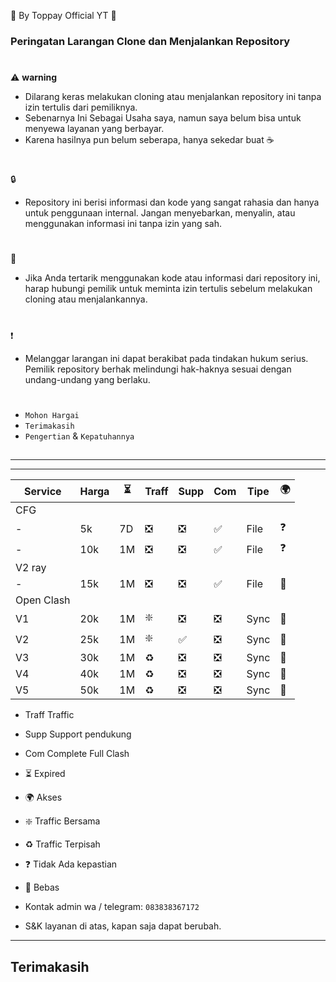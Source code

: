 🍚 By Toppay Official YT 🚀
### Peringatan Larangan Clone dan Menjalankan Repository
#
⚠️ **warning**
- Dilarang keras melakukan cloning atau menjalankan repository ini tanpa izin tertulis dari pemiliknya.
- Sebenarnya Ini Sebagai Usaha saya, namun saya belum bisa untuk menyewa layanan yang berbayar.
- Karena hasilnya pun belum seberapa, hanya sekedar buat ☕
#
🔒
- Repository ini berisi informasi dan kode yang sangat rahasia dan hanya untuk penggunaan internal. Jangan menyebarkan, menyalin, atau menggunakan informasi ini tanpa izin yang sah.
#
📩
- Jika Anda tertarik menggunakan kode atau informasi dari repository ini, harap hubungi pemilik untuk meminta izin tertulis sebelum melakukan cloning atau menjalankannya.
#
❗
- Melanggar larangan ini dapat berakibat pada tindakan hukum serius. Pemilik repository berhak melindungi hak-haknya sesuai dengan undang-undang yang berlaku.
#
- `Mohon Hargai`
- `Terimakasih`
- `Pengertian` & `Kepatuhannya`

##

---

---

| Service| Harga   |  ⏳  | Traff | Supp  | Com | Tipe | 🌍 |
| ------ | ------- | ---- | ----- | ----- | --- | ---- | -- |
| CFG|
| -      | 5k      | 7D   | ❎    | ❎    | ✅  | File | ❓ |
| -      | 10k     | 1M   | ❎    | ❎    | ✅  | File | ❓ |
| V2 ray |
| -      | 15k     | 1M   | ❎    | ❎    | ✅  | File | 🥰 |
| Open Clash |
| V1     | 20k     | 1M   | ❇️    | ❎    | ❎  | Sync | 🥰 |
| V2     | 25k     | 1M   | ❇️    | ✅    | ❎  | Sync | 🥰 |
| V3     | 30k     | 1M   | ♻️    | ❎    | ❎  | Sync | 🥰 |
| V4     | 40k     | 1M   | ♻️    | ❎    | ❎  | Sync | 🥰 |
| V5     | 50k     | 1M   | ♻️    | ❎    | ❎  | Sync | 🥰 |

- Traff Traffic
- Supp Support pendukung
- Com Complete Full Clash
- ⏳ Expired
- 🌍 Akses
- ❇️ Traffic Bersama
- ♻️ Traffic Terpisah
- ❓ Tidak Ada kepastian
- 🥰 Bebas

- Kontak admin wa / telegram: `083838367172`
- S&K
 layanan di atas, kapan saja dapat berubah.

---

##
## Terimakasih